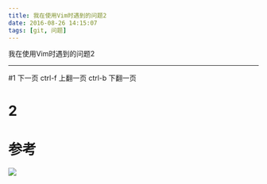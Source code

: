 ```yaml
---
title: 我在使用Vim时遇到的问题2
date: 2016-08-26 14:15:07
tags: [git, 问题]
---
```


我在使用Vim时遇到的问题2
<!--more-->
- - - - -
#1  下一页
    ctrl-f     上翻一页
    ctrl-b     下翻一页
# 2


# 参考
![](http://7xp2s1.com1.z0.glb.clouddn.com/c5131475jw1f77115ahhbj21kw1hnaro.jpg)
